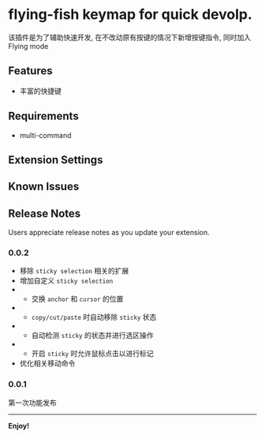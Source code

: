 # flying-fish keymap for quick devolp.

该插件是为了辅助快速开发, 在不改动原有按键的情况下新增按键指令, 同时加入 Flying mode

## Features

- 丰富的快捷键

## Requirements

- multi-command

## Extension Settings


## Known Issues


## Release Notes

Users appreciate release notes as you update your extension.

### 0.0.2

- 移除 `sticky selection` 相关的扩展
- 增加自定义 `sticky selection`
- - 交换 `anchor` 和 `cursor` 的位置
- - `copy/cut/paste` 时自动移除 `sticky` 状态
- - 自动检测 `sticky` 的状态并进行选区操作
- - 开启 `sticky` 时允许鼠标点击以进行标记
- 优化相关移动命令

### 0.0.1

第一次功能发布

---

**Enjoy!**
